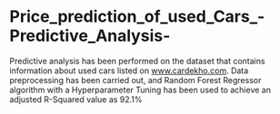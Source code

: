 # Price_prediction_of_used_Cars_-Predictive_Analysis-
Predictive analysis has been performed on the dataset that contains information about used cars listed on www.cardekho.com. Data preprocessing has been carried out, and Random Forest Regressor algorithm with a Hyperparameter Tuning has been used to achieve an adjusted R-Squared value as 92.1% 

